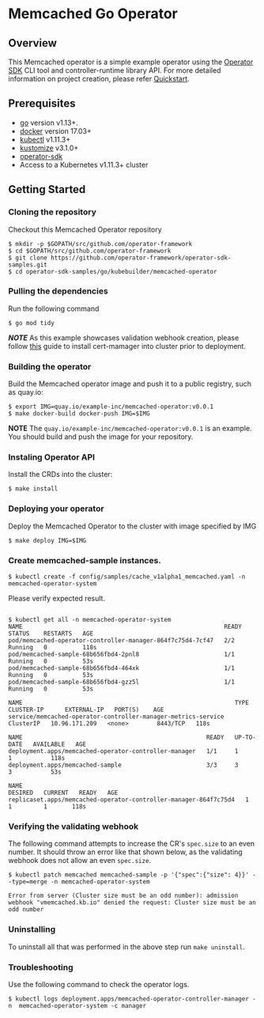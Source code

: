 # Memcached Go Operator

## Overview

This Memcached operator is a simple example operator using the [Operator SDK][operator_sdk] CLI tool and controller-runtime library API.
For more detailed information on project creation, please refer [Quickstart][quickstart].

## Prerequisites

- [go][go_tool] version v1.13+.
- [docker][docker_tool] version 17.03+
- [kubectl][kubectl_tool] v1.11.3+
- [kustomize][kustomize] v3.1.0+
- [operator-sdk][operator_install]
- Access to a Kubernetes v1.11.3+ cluster

## Getting Started

### Cloning the repository

Checkout this Memcached Operator repository

```
$ mkdir -p $GOPATH/src/github.com/operator-framework
$ cd $GOPATH/src/github.com/operator-framework
$ git clone https://github.com/operator-framework/operator-sdk-samples.git
$ cd operator-sdk-samples/go/kubebuilder/memcached-operator
```
### Pulling the dependencies

Run the following command

```
$ go mod tidy
```
***NOTE*** As this example showcases validation webhook creation, please follow [this][certmanager] guide to install cert-mamager into cluster prior to deployment.

### Building the operator

Build the Memcached operator image and push it to a public registry, such as quay.io:

```shell
$ export IMG=quay.io/example-inc/memcached-operator:v0.0.1
$ make docker-build docker-push IMG=$IMG
```

**NOTE** The `quay.io/example-inc/memcached-operator:v0.0.1` is an example. You should build and push the image for your repository.

### Instaling Operator API

Install the CRDs into the cluster:

```shell
$ make install
```
### Deploying your operator 

Deploy the Memcached Operator to the cluster with image specified by IMG

```shell
$ make deploy IMG=$IMG
```

### Create memcached-sample instances.

```shell
$ kubectl create -f config/samples/cache_v1alpha1_memcached.yaml -n  memcached-operator-system
```

Please verify expected result.

```shell

$ kubectl get all -n memcached-operator-system 
NAME                                                         READY   STATUS    RESTARTS   AGE
pod/memcached-operator-controller-manager-864f7c75d4-7cf47   2/2     Running   0          118s
pod/memcached-sample-68b656fbd4-2pnl8                        1/1     Running   0          53s
pod/memcached-sample-68b656fbd4-464xk                        1/1     Running   0          53s
pod/memcached-sample-68b656fbd4-gzz5l                        1/1     Running   0          53s

NAME                                                            TYPE        CLUSTER-IP      EXTERNAL-IP   PORT(S)    AGE
service/memcached-operator-controller-manager-metrics-service   ClusterIP   10.96.171.209   <none>        8443/TCP   118s

NAME                                                    READY   UP-TO-DATE   AVAILABLE   AGE
deployment.apps/memcached-operator-controller-manager   1/1     1            1           118s
deployment.apps/memcached-sample                        3/3     3            3           53s

NAME                                                               DESIRED   CURRENT   READY   AGE
replicaset.apps/memcached-operator-controller-manager-864f7c75d4   1         1         1       118s
```

### Verifying the validating webhook

The following command attempts to increase the CR's `spec.size` to an even number. It should throw an error like that shown below, as the validating webhook does not allow an even `spec.size`.

```console
$ kubectl patch memcached memcached-sample -p '{"spec":{"size": 4}}' --type=merge -n memcached-operator-system

Error from server (Cluster size must be an odd number): admission webhook "vmemcached.kb.io" denied the request: Cluster size must be an odd number
```

### Uninstalling

To uninstall all that was performed in the above step run `make uninstall`.

### Troubleshooting

Use the following command to check the operator logs.

```shell
$ kubectl logs deployment.apps/memcached-operator-controller-manager -n  memcached-operator-system -c manager

```

[go_tool]: https://golang.org/dl/
[kubectl_tool]: https://kubernetes.io/docs/tasks/tools/install-kubectl/
[docker_tool]: https://docs.docker.com/install/
[kustomize]: https://github.com/kubernetes-sigs/kustomize/blob/master/docs/INSTALL.md
[operator_sdk]: https://github.com/operator-framework/operator-sdk
[operator_install]: https://sdk.operatorframework.io/docs/install-operator-sdk/
[quickstart]: https://github.com/operator-framework/operator-sdk/blob/master/website/content/en/docs/kubebuilder/quickstart.md#implement-the-controller
[certmanager]: https://cert-manager.io/docs/installation/kubernetes/
